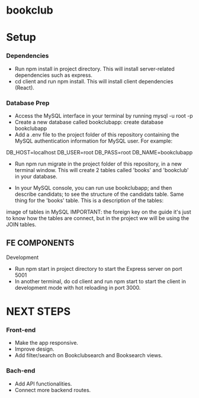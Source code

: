# bookclub

# Setup

### Dependencies

* Run npm install in project directory. This will install server-related dependencies such as express.
* cd client and run npm install. This will install client dependencies (React).

### Database Prep

* Access the MySQL interface in your terminal by running mysql -u root -p
* Create a new database called bookclubapp: create database bookclubapp
* Add a .env file to the project folder of this repository containing the MySQL authentication information for MySQL user. For example:

DB_HOST=localhost
DB_USER=root
DB_PASS=root
DB_NAME=bookclubapp

* Run npm run migrate in the project folder of this repository, in a new terminal window. This will create 2 tables called 'books' and 'bookclub' in your database.

* In your MySQL console, you can run use bookclubapp; and then describe candidats; to see the structure of the candidats table. Same thing for the 'books' table. This is a description of the tables:



image of tables in MySQL IMPORTANT: the foreign key on the guide it's just to know how the tables are connect, but in the project ww will be using the JOIN tables.

## FE COMPONENTS

Development

* Run npm start in project directory to start the Express server on port 5001
* In another terminal, do cd client and run npm start to start the client in development mode with hot reloading in port 3000.

# NEXT STEPS

### Front-end

* Make the app responsive.
* Improve design.
* Add filter/search on Bookclubsearch and Booksearch views.

### Bach-end

* Add API functionalities.
* Connect more backend routes.